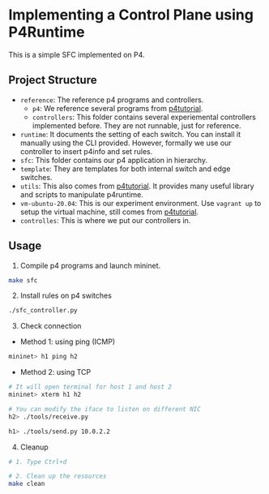 # Implementing a Control Plane using P4Runtime

This is a simple SFC implemented on P4.

## Project Structure
- `reference`: The reference p4 programs and controllers.
  - `p4`: We reference several programs from [p4tutorial](https://github.com/p4lang/tutorials). 
  - `controllers`: This folder contains several experiemental controllers implemented before. They are not runnable, just for reference.
- `runtime`: It documents the setting of each switch. You can install it manually using the CLI provided. However, formally we use our controller to insert p4info and set rules.
- `sfc`: This folder contains our p4 application in hierarchy.
- `template`: They are templates for both internal switch and edge switches.
- `utils`: This also comes from [p4tutorial](https://github.com/p4lang/tutorials). It provides many useful library and scripts to manipulate p4runtime.
- `vm-ubuntu-20.04`: This is our experiment environment. Use `vagrant up` to setup the virtual machine, still comes from [p4tutorial](https://github.com/p4lang/tutorials).
- `controlles`: This is where we put our controllers in.

## Usage

1. Compile p4 programs and launch mininet.
```bash
make sfc
```
2. Install rules on p4 switches
```bash
./sfc_controller.py
```
3. Check connection
  - Method 1: using ping (ICMP)
```bash
mininet> h1 ping h2
```
  - Method 2: using TCP
```bash
# It will open terminal for host 1 and host 2
mininet> xterm h1 h2

# You can modify the iface to listen on different NIC
h2> ./tools/receive.py

h1> ./tools/send.py 10.0.2.2
```
4. Cleanup
```bash
# 1. Type Ctrl+d

# 2. Clean up the resources
make clean
```

